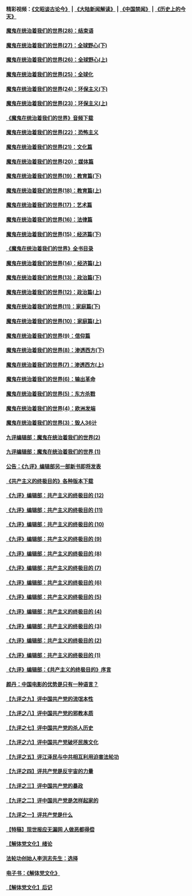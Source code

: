 #### 精彩视频：[《文昭谈古论今》](https://github.com/gfw-breaker/wenzhao) | [《大陆新闻解读》](https://github.com/gfw-breaker/ntdtv-comedy) | [《中国禁闻》](https://github.com/gfw-breaker/ntdtv-news) | [《历史上的今天》](https://github.com/gfw-breaker/today-in-history) 

#### [魔鬼在统治着我们的世界(28)：结束语](../pages/nsc422/n10936246.md?t=02031425) 

#### [魔鬼在统治着我们的世界(27)：全球野心(下)](../pages/nsc422/n10928319.md?t=02031425) 

#### [魔鬼在统治着我们的世界(26)：全球野心(上)](../pages/nsc422/n10900318.md?t=02031425) 

#### [魔鬼在统治着我们的世界(25)：全球化](../pages/nsc422/n10788205.md?t=02031425) 

#### [魔鬼在统治着我们的世界(24)：环保主义(下)](../pages/nsc422/n10695307.md?t=02031425) 

#### [魔鬼在统治着我们的世界(23)：环保主义(上)](../pages/nsc422/n10688613.md?t=02031425) 

#### [《魔鬼在统治着我们的世界》音频下载](../pages/nsc422/n10635553.md?t=02031425) 

#### [魔鬼在统治着我们的世界(22)：恐怖主义](../pages/nsc422/n10614727.md?t=02031425) 

#### [魔鬼在统治着我们的世界(21)：文化篇](../pages/nsc422/n10597706.md?t=02031425) 

#### [魔鬼在统治着我们的世界(20)：媒体篇](../pages/nsc422/n10586579.md?t=02031425) 

#### [魔鬼在统治着我们的世界(19)：教育篇(下)](../pages/nsc422/n10564808.md?t=02031425) 

#### [魔鬼在统治着我们的世界(18)：教育篇(上)](../pages/nsc422/n10526970.md?t=02031425) 

#### [魔鬼在统治着我们的世界(17)：艺术篇](../pages/nsc422/n10499093.md?t=02031425) 

#### [魔鬼在统治着我们的世界(16)：法律篇](../pages/nsc422/n10485969.md?t=02031425) 

#### [魔鬼在统治着我们的世界(15)：经济篇(下)](../pages/nsc422/n10469975.md?t=02031425) 

#### [《魔鬼在统治着我们的世界》全书目录](../pages/nsc422/n10464261.md?t=02031425) 

#### [魔鬼在统治着我们的世界(14)：经济篇(上)](../pages/nsc422/n10457370.md?t=02031425) 

#### [魔鬼在统治着我们的世界(13)：政治篇(下)](../pages/nsc422/n10448270.md?t=02031425) 

#### [魔鬼在统治着我们的世界(12)：政治篇(上)](../pages/nsc422/n10444576.md?t=02031425) 

#### [魔鬼在统治着我们的世界(11)：家庭篇(下)](../pages/nsc422/n10440961.md?t=02031425) 

#### [魔鬼在统治着我们的世界(10)：家庭篇(上)](../pages/nsc422/n10435448.md?t=02031425) 

#### [魔鬼在统治着我们的世界(9)：信仰篇](../pages/nsc422/n10432159.md?t=02031425) 

#### [魔鬼在统治着我们的世界(8)：渗透西方(下)](../pages/nsc422/n10429603.md?t=02031425) 

#### [魔鬼在统治着我们的世界(7)：渗透西方(上)](../pages/nsc422/n10426013.md?t=02031425) 

#### [魔鬼在统治着我们的世界(6)：输出革命](../pages/nsc422/n10421536.md?t=02031425) 

#### [魔鬼在统治着我们的世界(5)：东方杀戮](../pages/nsc422/n10417707.md?t=02031425) 

#### [魔鬼在统治着我们的世界(4)：欧洲发端](../pages/nsc422/n10414890.md?t=02031425) 

#### [魔鬼在统治着我们的世界(3)：毁人36计](../pages/nsc422/n10411583.md?t=02031425) 

#### [九评编辑部：魔鬼在统治着我们的世界(2)](../pages/nsc422/n10410036.md?t=02031425) 

#### [九评编辑部：魔鬼在统治着我们的世界 (1)](../pages/nsc422/n10406825.md?t=02031425) 

#### [公告：《九评》编辑部另一部新书即将发表](../pages/nsc422/n10405104.md?t=02031425) 

#### [《共产主义的终极目的》各种版本下载](../pages/nsc422/n10022138.md?t=02031425) 

#### [《九评》编辑部：共产主义的终极目的 (12)](../pages/nsc422/n9933272.md?t=02031425) 

#### [《九评》编辑部：共产主义的终极目的 (11)](../pages/nsc422/n9924973.md?t=02031425) 

#### [《九评》编辑部：共产主义的终极目的 (10)](../pages/nsc422/n9920883.md?t=02031425) 

#### [《九评》编辑部：共产主义的终极目的 (9)](../pages/nsc422/n9916363.md?t=02031425) 

#### [《九评》编辑部：共产主义的终极目的 (8)](../pages/nsc422/n9912488.md?t=02031425) 

#### [《九评》编辑部：共产主义的终极目的 (7)](../pages/nsc422/n9901176.md?t=02031425) 

#### [《九评》编辑部：共产主义的终极目的 (6)](../pages/nsc422/n9899359.md?t=02031425) 

#### [《九评》编辑部：共产主义的终极目的 (5)](../pages/nsc422/n9893174.md?t=02031425) 

#### [《九评》编辑部：共产主义的终极目的 (4)](../pages/nsc422/n9891246.md?t=02031425) 

#### [《九评》编辑部：共产主义的终极目的 (3)](../pages/nsc422/n9879879.md?t=02031425) 

#### [《九评》编辑部：共产主义的终极目的 (2)](../pages/nsc422/n9876205.md?t=02031425) 

#### [《九评》编辑部：共产主义的终极目的 (1)](../pages/nsc422/n9865857.md?t=02031425) 

#### [《九评》编辑部：《共产主义的终极目的》序言](../pages/nsc422/n9862666.md?t=02031425) 

#### [颜丹：中国电影的优势是只有一种语言？](../pages/nsc422/n9583062.md?t=02031425) 

#### [【九评之九】评中国共产党的流氓本性](../pages/nsc422/n737542.md?t=02031425) 

#### [【九评之八】评中国共产党的邪教本质](../pages/nsc422/n735942.md?t=02031425) 

#### [【九评之七】评中国共产党的杀人历史](../pages/nsc422/n733806.md?t=02031425) 

#### [【九评之六】评中国共产党破坏民族文化](../pages/nsc422/n731667.md?t=02031425) 

#### [【九评之五】评江泽民与中共相互利用迫害法轮功](../pages/nsc422/n730058.md?t=02031425) 

#### [【九评之四】评共产党是反宇宙的力量](../pages/nsc422/n727814.md?t=02031425) 

#### [【九评之三】评中国共产党的暴政](../pages/nsc422/n725597.md?t=02031425) 

#### [【九评之二】评中国共产党是怎样起家的](../pages/nsc422/n723946.md?t=02031425) 

#### [【九评之一】评共产党是什么](../pages/nsc422/n722529.md?t=02031425) 

#### [【特稿】现世报应无漏网 人做恶都得偿](../pages/nsc422/n4215167.md?t=02031425) 

#### [【解体党文化】绪论](../pages/nsc422/n1449356.md?t=02031425) 

#### [法轮功创始人李洪志先生：选择](../pages/nsc422/n3580738.md?t=02031425) 

#### [电子书：《解体党文化》](../pages/nsc422/n1573484.md?t=02031425) 

#### [【解体党文化】后记](../pages/nsc422/n1531999.md?t=02031425) 

